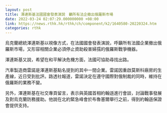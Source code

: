 ```yaml
---
layout: post
title: 澤連斯基法國國會發表演說　籲所有法企撤出俄羅斯市場
date: 2022-03-24 02:07:29.000000000 +08:00
link: https://news.rthk.hk/rthk/ch/component/k2/1640580-20220324.htm
categories: rthk
---
```


烏克蘭總統澤連斯基以視像方式，在法國國會發表演說，呼籲所有法國企業撤出俄羅斯市場，又形容相關企業必須停止資助殺害婦孺的俄羅斯戰爭機器。

澤連斯基又說，希望在和平解決危機方面，法國可協助尋找出路。

汽車製造商雷諾是澤連斯基點名提到的其中一間企業。雷諾因重啟莫斯科廠房的生產線，近日受到批評。路透社報道，雷諾決定在遵守國際對俄制裁的同時，維持在俄羅斯的業務不變。

另外，澤連斯基在社交專頁留言，表示與英國首相約翰遜進行會談，討論戰事發展及對烏克蘭防務援助。他說在北約緊急峰會於布魯塞爾舉行之前，得到約翰遜保證會提供支持。
